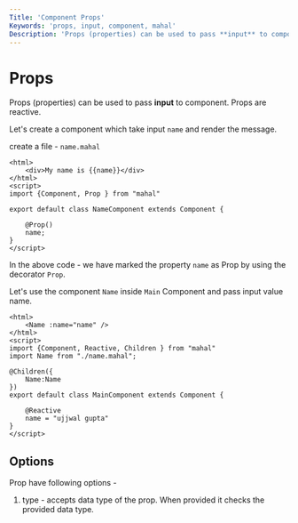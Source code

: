 ```yaml
---
Title: 'Component Props'
Keywords: 'props, input, component, mahal'
Description: 'Props (properties) can be used to pass **input** to component.'
---
```


# Props

Props (properties) can be used to pass **input** to component. Props are reactive.

Let's create a component which take input `name` and render the message.

create a file - `name.mahal`

```
<html>
    <div>My name is {{name}}</div>
</html>
<script>
import {Component, Prop } from "mahal"

export default class NameComponent extends Component {

    @Prop()
    name;
}
</script>
```

In the above code - we have marked the property `name` as Prop by using the decorator `Prop`.


Let's use the component `Name` inside `Main` Component and pass input value name.

```
<html>
    <Name :name="name" />
</html>
<script>
import {Component, Reactive, Children } from "mahal"
import Name from "./name.mahal";

@Children({
    Name:Name
})
export default class MainComponent extends Component {

    @Reactive
    name = "ujjwal gupta"
}
</script>
```

## Options

Prop have following options - 

1. type - accepts data type of the prop. When provided it checks the provided data type.